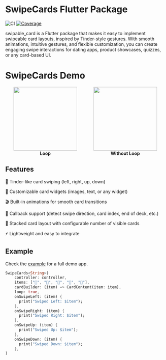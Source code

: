 # SwipeCards Flutter Package

![CI](https://github.com/olikhanbd/swipable_card/actions/workflows/flutter.yml/badge.svg)
[![Coverage](https://codecov.io/gh/olikhanbd/swipable_card/branch/main/graph/badge.svg)](https://codecov.io/gh/olikhanbd/swipable_card)

swipable_card is a Flutter package that makes it easy to implement swipeable card layouts, inspired by Tinder-style gestures. With smooth animations, intuitive gestures, and flexible customization, you can create engaging swipe interactions for dating apps, product showcases, quizzes, or any card-based UI.

# SwipeCards Demo

<div style="display: flex; justify-content: space-around; align-items: center;">

  <!-- First GIF -->
  <div style="text-align: center;">
    <img src="example/assets/loop.gif" width="200" />
    <div><strong>Loop</strong></div>
  </div>

  <!-- Second GIF -->
  <div style="text-align: center;">
    <img src="example/assets/without_loop.gif" width="200" />
    <div><strong>Without Loop</strong></div>
  </div>

</div>

## Features

🚀 Tinder-like card swiping (left, right, up, down)

🎨 Customizable card widgets (images, text, or any widget)

🎬 Built-in animations for smooth card transitions

🧩 Callback support (detect swipe direction, card index, end of deck, etc.)

🔄 Stacked card layout with configurable number of visible cards

⚡ Lightweight and easy to integrate

## Example

Check the [example](example/lib/main.dart) for a full demo app.

```dart
SwipeCards<String>(
	controller: controller,
	items: ["🍎", "🍌", "🍇", "🍓", "🍍"],
	cardBuilder: (item) => CardContent(item: item),
	loop: true,
	onSwipeLeft: (item) {
	  print("Swiped Left: $item");
	},
	onSwipeRight: (item) {
	  print("Swiped Right: $item");
	},
	onSwipeUp: (item) {
	  print("Swiped Up: $item");
	},
	onSwipeDown: (item) {
	  print("Swiped Down: $item");
	},
)


